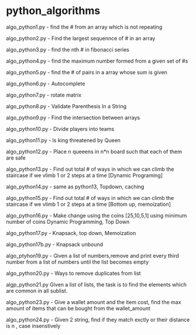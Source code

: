 # python_algorithms

algo_python1.py - find the # from an array which is not repeating

algo_python2.py - Find the largest sequennce of # in an array

algo_python3.py - find the nth # in fibonacci series

algo_python4.py - find the maximum number formed from a given set of #s

algo_python5.py - find the # of pairs in a array whose sum is given

algo_python6.py - Autocomplete

algo_python7.py - rotate matrix

algo_python8.py - Validate Parenthesis In a String

algo_python9.py - Find the intersection between arrays

algo_python10.py - Divide players into teams

algo_python11.py - Is king threatened by Queen

algo_python12.py - Place n queeens in n\*n board such that each of them are safe

algo_python13.py - Find out total # of ways in which we can climb the staircase if we vlimb 1 or 2 steps at a time [Dynamic Programing]

algo_python14.py - same as python13, Topdown, caching

algo_python15.py - Find out total # of ways in which we can climb the staircase if we vlimb 1 or 2 steps at a time [Bottom up, memoization]

algo_python16.py - Make change using the coins [25,10,5,1] using minimum number of coins Dynamic Programming, Top Down

algo_python17.py - Knapsack, top down, Memoization

algo_python17b.py - Knapsack unbound  

algo_ptyhon19.py - Given a list of numbers,remove and print every third number from a list of numbers until the list becomes empty 

algo_python20.py - Ways to remove duplicates from list  

algp_python21.py Given a list of lists, the task is to find the elements which are common in all sublist.  

algo_python23.py - Give a wallet amount and the item cost, find the max amount of items that can be bought from the wallet_amount  

algo_python24.py - Given 2 string, find if they match exctly or their distance is n , case insenstively


